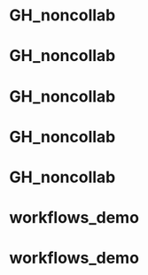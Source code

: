 # GH_noncollab
# GH_noncollab
# GH_noncollab
# GH_noncollab
# GH_noncollab
# workflows_demo
# workflows_demo
